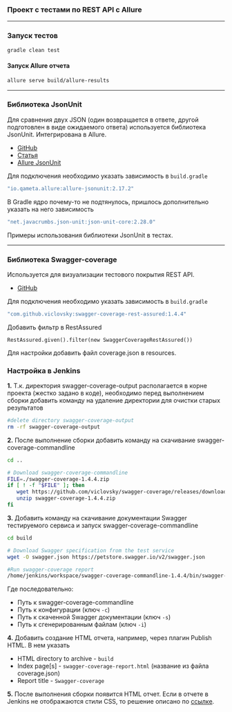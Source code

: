 ### Проект с тестами по REST API с Allure

---

### Запуск тестов
```sh
gradle clean test
```

#### Запуск Allure отчета
```sh
allure serve build/allure-results
```

---
### Библиотека JsonUnit

Для сравнения двух JSON (один возвращается в ответе, другой подготовлен в виде ожидаемого 
ответа) используется библиотека JsonUnit. Интегрирована в Allure.

* [GitHub](https://github.com/lukas-krecan/JsonUnit)
* [Статья](https://viclovsky.github.io/%D0%B0%D0%B2%D1%82%D0%BE%D1%82%D0%B5%D1%81%D1%82%D1%8B%20%D0%BD%D0%B0%20api/%D0%B0%D0%B2%D1%82%D0%BE%D1%82%D0%B5%D1%81%D1%82%D1%8B%20%D0%BD%D0%B0%20web/2018/08/07/jsonunit/)
* [Allure JsonUnit](https://github.com/allure-framework/allure-java#allure-jsonunit)

Для подключения необходимо указать зависимость в ``build.gradle``
```groovy
"io.qameta.allure:allure-jsonunit:2.17.2"
```
В Gradle ядро почему-то не подтянулось, пришлось дополнительно указать на него зависимость
```groovy
"net.javacrumbs.json-unit:json-unit-core:2.28.0"
```
Примеры использования библиотеки JsonUnit в тестах. 

---
### Библиотека Swagger-coverage

Используется для визуализации тестового покрытия REST API.

* [GitHub](https://github.com/viclovsky/swagger-coverage)

Для подключения необходимо указать зависимость в ``build.gradle``
```groovy
"com.github.viclovsky:swagger-coverage-rest-assured:1.4.4"
```
Добавить фильтр в RestAssured
```
RestAssured.given().filter(new SwaggerCoverageRestAssured())
```
Для настройки добавить файл coverage.json в resources.

### Настройка в Jenkins

**1.** Т.к. директория swagger-coverage-output располагается в корне проекта (жестко задано 
в коде), необходимо перед выполнением сборки добавить команду на удаление директории 
для очистки старых результатов
```sh
#delete directory swagger-coverage-output
rm -rf swagger-coverage-output
```
**2.** После выполнение сборки добавить команду на скачивание swagger-coverage-commandline
```sh
cd ..

# Download swagger-coverage-commandline
FILE=./swagger-coverage-1.4.4.zip
if [ ! -f "$FILE" ]; then
   wget https://github.com/viclovsky/swagger-coverage/releases/download/1.4.4/swagger-coverage-1.4.4.zip
   unzip swagger-coverage-1.4.4.zip
fi
```
**3.** Добавить команду на скачивание документации Swagger тестируемого сервиса и запуск swagger-coverage-commandline
```sh
cd build

# Download Swagger specification from the test service
wget -O swagger.json https://petstore.swagger.io/v2/swagger.json

#Run swagger-coverage report
/home/jenkins/workspace/swagger-coverage-commandline-1.4.4/bin/swagger-coverage-commandline -c resources/test/coverage.json -s swagger.json -i ../swagger-coverage-output
```
Где последовательно:
* Путь к swagger-coverage-commandline
* Путь к конфигурации (ключ ``-c``)
* Путь к скаченной Swagger документации (ключ ``-s``)
* Путь к сгенерированным файлам (ключ ``-i``)

**4.** Добавить создание HTML отчета, например, через плагин Publish HTML. В нем указать

* HTML directory to archive - ``build``
* Index page[s] - ``swagger-coverage-report.html`` (название из файла coverage.json)
* Report title - ``Swagger-coverage``

**5.** После выполнения сборки появится HTML отчет.
Если в отчете в Jenkins не отображаются стили CSS, то решение описано по [ссылке](https://stackoverflow.com/questions/35783964/jenkins-html-publisher-plugin-no-css-is-displayed-when-report-is-viewed-in-j/35785788#35785788).